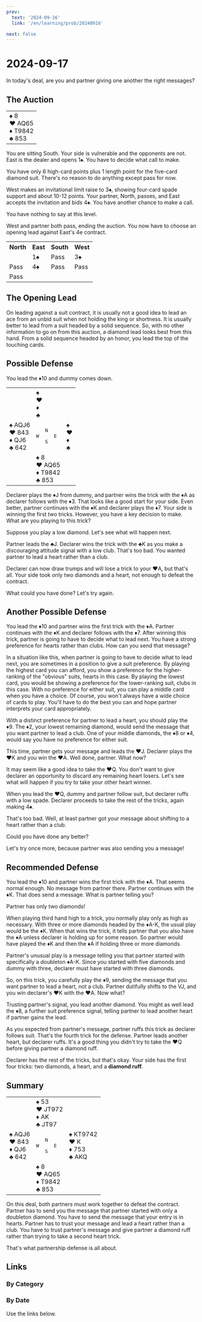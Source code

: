 ```yaml
---
prev:
  text: '2024-09-16'
  link: '/en/learning/prob/20240916'

next: false
---
```


# 2024-09-17

In today's deal, are you and partner giving one another the right messages?

<Badge type="tip" text="Defense"/>

## The Auction

<table class="hand">
	<tr>
		<td>♠ 8<br>♥ AQ65<br>♦ T9842<br>♣ 853</td>
	</tr>
</table>

You are sitting South. Your side is vulnerable and the opponents are not. East is the dealer and opens 1♠. You have to decide what call to make.

You have only 6 high-card points plus 1 length point for the five-card diamond suit. There's no reason to do anything except pass for now.

West makes an invitational limit raise to 3♠, showing four-card spade support and about 10-12 points. Your partner, North, passes, and East accepts the invitation and bids 4♠. You have another chance to make a call.

You have nothing to say at this level.

West and partner both pass, ending the auction. You now have to choose an opening lead against East's 4e contract.

<table class="auction">
	<tr>
		<th>North</th>
		<th>East</th>
		<th>South</th>
		<th>West</th>
	</tr>
	<tr>
		<td></td>
		<td>1♠</td>
		<td>Pass</td>
		<td>3♠</td>
	</tr>
	<tr>
		<td>Pass</td>
		<td>4♠</td>
		<td>Pass</td>
		<td>Pass</td>
	</tr>
	<tr>
		<td>Pass</td>
		<td></td>
		<td></td>
		<td></td>
	</tr>
</table>

## The Opening Lead

On leading against a suit contract, it is usually not a good idea to lead an ace from an unbid suit when not holding the king or shortness. It is usually better to lead from a suit headed by a solid sequence. So, with no other information to go on from this auction, a diamond lead looks best from this hand. From a solid sequence headed by an honor, you lead the top of the touching cards.

## Possible Defense

You lead the ♦10 and dummy comes down.

<table class="deal">
	<tr>
		<td></td>
		<td>♠ <br>♥ <br>♦ <br>♣ </td>
		<td></td>
	</tr>
	<tr>
		<td>♠ AQJ6<br>♥ 843<br>♦ QJ6<br>♣ 642</td>
		<td><pre>   N<br>W     E<br>   S</pre></td>
		<td>♠ <br>♥ <br>♦ <br>♣ </td>
	</tr>
	<tr>
		<td></td>
		<td>♠ 8<br>♥ AQ65<br>♦ T9842<br>♣ 853</td>
		<td></td>
	</tr>
</table>

Declarer plays the ♦J from dummy, and partner wins the trick with the ♦A as declarer follows with the ♦3. That looks like a good start for your side. Even better, partner continues with the ♦K and declarer plays the ♦7. Your side is winning the first two tricks. However, you have a key decision to make. What are you playing to this trick?

Suppose you play a low diamond. Let's see what will happen next.

Partner leads the ♣J. Declarer wins the trick with the ♣K as you make a discouraging attitude signal with a low club. That's too bad. You wanted partner to lead a heart rather than a club.

Declarer can now draw trumps and will lose a trick to your ♥A, but that's all. Your side took only two diamonds and a heart, not enough to defeat the contract.

What could you have done? Let's try again.

## Another Possible Defense

You lead the ♦10 and partner wins the first trick with the ♦A. Partner continues with the ♦K and declarer follows with the ♦7. After winning this trick, partner is going to have to decide what to lead next. You have a strong preference for hearts rather than clubs. How can you send that message?

In a situation like this, when partner is going to have to decide what to lead next, you are sometimes in a position to give a suit preference. By playing the highest card you can afford, you show a preference for the higher-ranking of the "obvious" suits, hearts in this case. By playing the lowest card, you would be showing a preference for the lower-ranking suit, clubs in this case. With no preference for either suit, you can play a middle card when you have a choice. Of course, you won't always have a wide choice of cards to play. You'll have to do the best you can and hope partner interprets your card appropriately.

With a distinct preference for partner to lead a heart, you should play the ♦9. The ♦2, your lowest remaining diamond, would send the message that you want partner to lead a club. One of your middle diamonds, the ♦8 or ♦4, would say you have no preference for either suit.

This time, partner gets your message and leads the ♥J. Declarer plays the ♥K and you win the ♥A. Well done, partner. What now?

It may seem like a good idea to take the ♥Q. You don't want to give declarer an opportunity to discard any remaining heart losers. Let's see what will happen if you try to take your other heart winner.

When you lead the ♥Q, dummy and partner follow suit, but declarer ruffs with a low spade. Declarer proceeds to take the rest of the tricks, again making 4♠.

That's too bad. Well, at least partner got your message about shifting to a heart rather than a club.

Could you have done any better?

Let's try once more, because partner was also sending you a message!

## Recommended Defense

You lead the ♦10 and partner wins the first trick with the ♦A. That seems normal enough. No message from partner there. Partner continues with the ♦K. That does send a message. What is partner telling you?

Partner has only two diamonds!

When playing third hand high to a trick, you normally play only as high as necessary. With three or more diamonds headed by the ♦A-K, the usual play would be the ♦K. When that wins the trick, it tells partner that you also have the ♦A unless declarer is holding up for some reason. So partner would have played the ♦K and then the ♦A if holding three or more diamonds.

Partner's unusual play is a message telling you that partner started with specifically a doubleton ♦A-K. Since you started with five diamonds and dummy with three, declarer must have started with three diamonds.

So, on this trick, you carefully play the ♦9, sending the message that you want partner to lead a heart, not a club. Partner dutifully shifts to the VJ, and you win declarer's ♥K with the ♥A. Now what?

Trusting partner's signal, you lead another diamond. You might as well lead the ♦8, a further suit preference signal, telling partner to lead another heart if partner gains the lead.

As you expected from partner's message, partner ruffs this trick as declarer follows suit. That's the fourth trick for the defense. Partner leads another heart, but declarer ruffs. It's a good thing you didn't try to take the ♥Q before giving partner a diamond ruff.

Declarer has the rest of the tricks, but that's okay. Your side has the first four tricks: two diamonds, a heart, and a **diamond ruff**.

## Summary

<table class="deal">
	<tr>
		<td></td>
		<td>♠ 53<br>♥ JT972<br>♦ AK<br>♣ JT97</td>
		<td></td>
	</tr>
	<tr>
		<td>♠ AQJ6<br>♥ 843<br>♦ QJ6<br>♣ 642</td>
		<td><pre>   N<br>W     E<br>   S</pre></td>
		<td>♠ KT9742<br>♥ K<br>♦ 753<br>♣ AKQ</td>
	</tr>
	<tr>
		<td></td>
		<td>♠ 8<br>♥ AQ65<br>♦ T9842<br>♣ 853</td>
		<td></td>
	</tr>
</table>

On this deal, both partners must work together to defeat the contract. Partner has to send you the message that partner started with only a doubleton diamond. You have to send the message that your entry is in hearts. Partner has to trust your message and lead a heart rather than a club. You have to trust partner's message and give partner a diamond ruff rather than trying to take a second heart trick.

That's what partnership defense is all about.

## Links

[<Badge type="tip" text="Go to Practice"/>](/en/practice/prob/20240917)

### By Category

[<Badge type="tip" text="<--"/>](/en/learning/prob/20240913)
[<Badge type="tip" text="Calendar"/>](/en/learning/calendar/202409)
[<Badge type="info" text="-->"/>](/en/learning/prob/20240917#links)

### By Date

Use the links below.